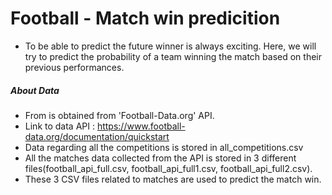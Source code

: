 # Football - Match win predicition
- To be able to predict the future winner is always exciting. Here, we will try to predict the probability of a team winning the match based on their previous performances. 

##### About Data
- From is obtained from 'Football-Data.org' API.
- Link to data API : https://www.football-data.org/documentation/quickstart
- Data regarding all the competitions is stored in all_competitions.csv
- All the matches data collected from the API is stored in 3 different files(football_api_full.csv, football_api_full1.csv, football_api_full2.csv).
- These 3 CSV files related to matches are used to predict the match win.
